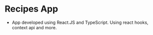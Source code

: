 # Recipes App

- App developed using React.JS and TypeScript. Using react hooks, context api and more. 
